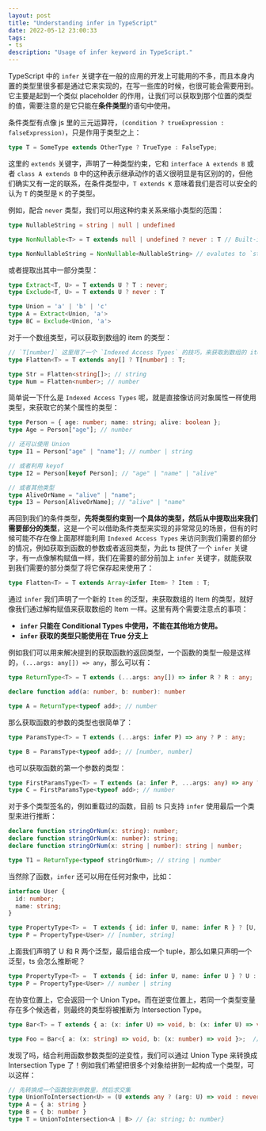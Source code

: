 ```yaml
---
layout: post
title: "Understanding infer in TypeScript"
date: 2022-05-12 23:00:33
tags:
- ts
description: "Usage of infer keyword in TypeScript."
---
```


TypeScript 中的 `infer` 关键字在一般的应用的开发上可能用的不多，而且本身内置的类型里很多都是通过它来实现的，在写一些库的时候，也很可能会需要用到。它主要是起到一个类似 placeholder 的作用，让我们可以获取到那个位置的类型的值，需要注意的是它只能在**条件类型**的语句中使用。

条件类型有点像 js 里的三元运算符，`(condition ? trueExpression : falseExpression)`，只是作用于类型之上：

```ts
type T = SomeType extends OtherType ? TrueType : FalseType;
```

这里的 `extends` 关键字，声明了一种类型约束，它和 `interface A extends B` 或者 `class A extends B` 中的这种表示继承动作的语义很明显是有区别的的，但他们确实又有一定的联系，在条件类型中，`T extends K` 意味着我们是否可以安全的认为 `T` 的类型是 `K` 的子类型。

例如，配合 `never` 类型，我们可以用这种约束关系来缩小类型的范围：

```ts
type NullableString = string | null | undefined

type NonNullable<T> = T extends null | undefined ? never : T // Built-in type, FYI

type NonNullableString = NonNullable<NullableString> // evalutes to `string`
```

或者提取出其中一部分类型：

```ts
type Extract<T, U> = T extends U ? T : never;
type Exclude<T, U> = T extends U ? never : T

type Union = 'a' | 'b' | 'c'
type A = Extract<Union, 'a'>
type BC = Exclude<Union, 'a'>
```

对于一个数组类型，可以获取到数组的 item 的类型：

```ts
// `T[number]` 这里用了一个 `Indexed Access Types` 的技巧，来获取到数组的 item 的类型。
type Flatten<T> = T extends any[] ? T[number] : T;

type Str = Flatten<string[]>; // string
type Num = Flatten<number>; // number
```

简单说一下什么是 `Indexed Access Types` 呢，就是直接像访问对象属性一样使用类型，来获取它的某个属性的类型：

```ts
type Person = { age: number; name: string; alive: boolean };
type Age = Person["age"]; // number

// 还可以使用 Union
type I1 = Person["age" | "name"]; // number | string

// 或者利用 keyof
type I2 = Person[keyof Person]; // "age" | "name" | "alive"

// 或者其他类型
type AliveOrName = "alive" | "name";
type I3 = Person[AliveOrName]; // "alive" | "name"
```

再回到我们的条件类型，**先将类型约束到一个具体的类型，然后从中提取出来我们需要部分的类型**，这是一个可以借助条件类型来实现的非常常见的场景，但有的时候可能不存在像上面那样能利用 `Indexed Access Types` 来访问到我们需要的部分的情况，例如获取到函数的参数或者返回类型，为此 ts 提供了一个 `infer` 关键字，有一点像解构赋值一样，我们在需要的部分前加上 `infer` 关键字，就能获取到我们需要的部分类型了将它保存起来使用了：

```ts
type Flatten<T> = T extends Array<infer Item> ? Item : T;
```

通过 `infer` 我们声明了一个新的 `Item` 的泛型，来获取数组的 Item 的类型，就好像我们通过解构赋值来获取数组的 Item 一样。这里有两个需要注意点的事项：

- **`infer` 只能在 Conditional Types 中使用，不能在其他地方使用。**
- **`infer` 获取的类型只能使用在 True 分支上**

例如我们可以用来解决提到的获取函数的返回类型，一个函数的类型一般是这样的，`(...args: any[]) => any`，那么可以有：

```ts
type ReturnType<T> = T extends (...args: any[]) => infer R ? R : any;

declare function add(a: number, b: number): number

type A = ReturnType<typeof add>; // number
```

那么获取函数的参数的类型也很简单了：

```ts
type ParamsType<T> = T extends (...args: infer P) => any ? P : any;

type B = ParamsType<typeof add>; // [number, number]
```

也可以获取函数的第一个参数的类型：

```ts
type FirstParamsType<T> = T extends (a: infer P, ...args: any) => any ? P : any;
type C = FirstParamsType<typeof add>; // number
```

对于多个类型签名的，例如重载过的函数，目前 ts 只支持 `infer` 使用最后一个类型来进行推断：

```ts
declare function stringOrNum(x: string): number;
declare function stringOrNum(x: number): string;
declare function stringOrNum(x: string | number): string | number;

type T1 = ReturnType<typeof stringOrNum>; // string | number
```

当然除了函数，`infer` 还可以用在任何对象中，比如：

```ts
interface User {
  id: number;
  name: string;
}

type PropertyType<T> =  T extends { id: infer U, name: infer R } ? [U, R] : T
type P = PropertyType<User> // [number, string]
```

上面我们声明了 U 和 R 两个泛型，最后组合成一个 tuple，那么如果只声明一个泛型，ts 会怎么推断呢？

```ts
type PropertyType<T> =  T extends { id: infer U, name: infer U } ? U : T
type P = PropertyType<User> // number | string
```

在协变位置上，它会返回一个 Union Type。而在逆变位置上，若同一个类型变量存在多个候选者，则最终的类型将被推断为 Intersection Type。

```ts
type Bar<T> = T extends { a: (x: infer U) => void, b: (x: infer U) => void } ? U : never;

type Foo = Bar<{ a: (x: string) => void, b: (x: number) => void }>;  // string & number => never
```

发现了吗，结合利用函数参数类型的逆变性，我们可以通过 Union Type 来转换成 Intersection Type 了！例如我们希望把很多个对象给拼到一起构成一个类型，可以这样：

```ts
// 先转换成一个函数放到参数里，然后求交集
type UnionToIntersection<U> = (U extends any ? (arg: U) => void : never) extends (arg: infer R) => void ? R : never
type A = { a: string }
type B = { b: number }
type T = UnionToIntersection<A | B> // {a: string; b: number}
```
